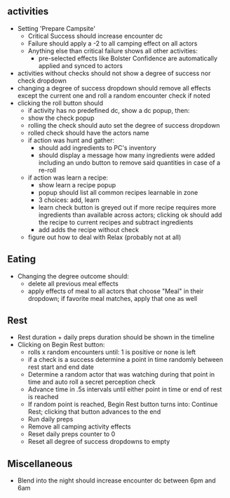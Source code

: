 ## activities
* Setting 'Prepare Campsite'
  * Critical Success should increase encounter dc
  * Failure should apply a -2 to all camping effect on all actors
  * Anything else than critical failure shows all other activities:
    * pre-selected effects like Bolster Confidence are automatically applied and synced to actors
* activities without checks should not show a degree of success nor check dropdown
* changing a degree of success dropdown should remove all effects except the current one and roll a random encounter check if noted
* clicking the roll button should
  * if activity has no predefined dc, show a dc popup, then: 
  * show the check popup
  * rolling the check should auto set the degree of success dropdown
  * rolled check should have the actors name
  * if action was hunt and gather:
    * should add ingredients to PC's inventory 
    * should display a message how many ingredients were added including an undo button to remove said quantities in case of a re-roll
  * if action was learn a recipe:
    * show learn a recipe popup
    * popup should list all common recipes learnable in zone
    * 3 choices: add, learn
    * learn check button is greyed out if more recipe requires more ingredients than available across actors; clicking ok should add the recipe to current recipes and subtract ingredients
    * add adds the recipe without check
  * figure out how to deal with Relax (probably not at all)

## Eating
* Changing the degree outcome should:
  * delete all previous meal effects
  * apply effects of meal to all actors that choose "Meal" in their dropdown; if favorite meal matches, apply that one as well

## Rest
* Rest duration + daily preps duration should be shown in the timeline
* Clicking on Begin Rest button:
  * rolls x random encounters until: 1 is positive or none is left
  * if a check is a success determine a point in time randomly between rest start and end date
  * Determine a random actor that was watching during that point in time and auto roll a secret perception check
  * Advance time in .5s intervals until either point in time or end of rest is reached
  * If random point is reached, Begin Rest button turns into: Continue Rest; clicking that button advances to the end
  * Run daily preps
  * Remove all camping activity effects
  * Reset daily preps counter to 0
  * Reset all degree of success dropdowns to empty

## Miscellaneous
* Blend into the night should increase encounter dc between 6pm and 6am
